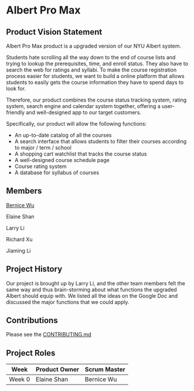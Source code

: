 # Albert Pro Max

## Product Vision Statement
Albert Pro Max product is a upgraded version of our NYU Albert system. 

Students hate scrolling all the way down to the end of course lists and trying to lookup the prerequisites, time, and enroll status. They also have to search the web for ratings and syllabi. To make the course registration process easier for students, we want to build a online platform that allows students to easily gets the course information they have to spend days to look for. 

Therefore, our product combines the course status tracking system, rating system, search engine and calendar system together, offering a user-friendly and well-designed app to our target customers. 

Specifically, our product will allow the following functions:
- An up-to-date catalog of all the courses
- A search interface that allows students to filter their courses according to major / term / school
- A shopping cart watchlist that tracks the course status
- A well-designed course schedule page 
- Course rating system
- A database for syllabus of courses



## Members
[Bernice Wu](https://github.com/Bernice55231)

Elaine Shan

Larry Li

Richard Xu

Jiaming Li

## Project History
Our project is brought up by Larry Li, and the other team members felt the same way and thus brain-storming about what functions the upgraded Albert should equip with. We listed all the ideas on the Google Doc and discussed the major functions that we could apply.

## Contributions
Please see the [CONTRIBUTING.md](https://github.com/agiledev-students-fall2022/final-project-team-albert-pro-max/blob/master/CONTRIBUTING.md)

## Project Roles

|   Week   |  Product Owner  |  Scrum Master  |
| -------- | --------------- | -------------- |
|  Week 0  |   Elaine Shan   |   Bernice Wu   |
